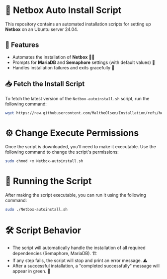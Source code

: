 # 🚀 Netbox Auto Install Script

This repository contains an automated installation scripts for setting up **Netbox** on an Ubuntu server 24.04.

## 🔧 Features

- Automates the installation of **Netbox** 🐱‍💻
- Prompts for **MariaDB** and **Semaphore** settings (with default values) 📝
- Handles installation failures and exits gracefully 🚨

## 📥 Fetch the Install Script

To fetch the latest version of the `Netbox-autoinstall.sh` script, run the following command:

```bash
wget https://raw.githubusercontent.com/MaltheOlsen/Installation/refs/heads/main/netbox/Netbox-autoinstall.sh -O Netbox-autoinstall.sh
```

# ⚙️ Change Execute Permissions
Once the script is downloaded, you'll need to make it executable. Use the following command to change the script's permissions:

```bash
sudo chmod +x Netbox-autoinstall.sh
```

# 🚀 Running the Script
After making the script executable, you can run it using the following command:

```bash
sudo ./Netbox-autoinstall.sh
```

# 🛠️ Script Behavior
 - The script will automatically handle the installation of all required dependencies (Semaphore, MariaDB). 🏗️
 - If any step fails, the script will stop and print an error message. ⚠️
 - After a successful installation, a "completed successfully" message will appear in green. 🎉
